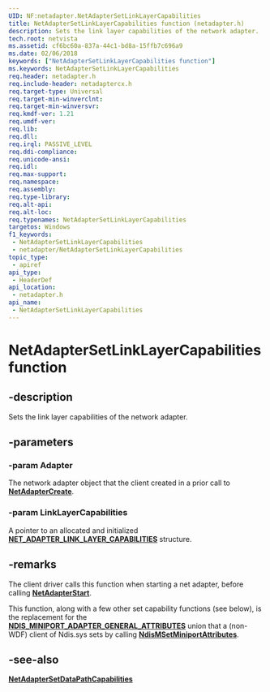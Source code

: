 ```yaml
---
UID: NF:netadapter.NetAdapterSetLinkLayerCapabilities
title: NetAdapterSetLinkLayerCapabilities function (netadapter.h)
description: Sets the link layer capabilities of the network adapter.
tech.root: netvista
ms.assetid: cf6bc60a-837a-44c1-bd8a-15ffb7c696a9
ms.date: 02/06/2018
keywords: ["NetAdapterSetLinkLayerCapabilities function"]
ms.keywords: NetAdapterSetLinkLayerCapabilities
req.header: netadapter.h
req.include-header: netadaptercx.h
req.target-type: Universal
req.target-min-winverclnt: 
req.target-min-winversvr: 
req.kmdf-ver: 1.21
req.umdf-ver: 
req.lib: 
req.dll: 
req.irql: PASSIVE_LEVEL
req.ddi-compliance: 
req.unicode-ansi: 
req.idl: 
req.max-support: 
req.namespace: 
req.assembly: 
req.type-library: 
req.alt-api: 
req.alt-loc: 
req.typenames: NetAdapterSetLinkLayerCapabilities
targetos: Windows
f1_keywords:
 - NetAdapterSetLinkLayerCapabilities
 - netadapter/NetAdapterSetLinkLayerCapabilities
topic_type:
 - apiref
api_type:
 - HeaderDef
api_location:
 - netadapter.h
api_name:
 - NetAdapterSetLinkLayerCapabilities
---
```


# NetAdapterSetLinkLayerCapabilities function


## -description

Sets the link layer capabilities of the network adapter.

## -parameters

### -param Adapter

The network adapter object that the client created in a prior call to [**NetAdapterCreate**](nf-netadapter-netadaptercreate.md).

### -param LinkLayerCapabilities

A pointer to an allocated and initialized [**NET_ADAPTER_LINK_LAYER_CAPABILITIES**](ns-netadapter-_net_adapter_link_layer_capabilities.md) structure.

## -remarks

The client driver calls this function when starting a net adapter, before calling [**NetAdapterStart**](nf-netadapter-netadapterstart.md).

This function, along with a few other set capability functions (see below), is the replacement for the [**NDIS_MINIPORT_ADAPTER_GENERAL_ATTRIBUTES**](../ndis/ns-ndis-_ndis_miniport_adapter_general_attributes.md) union that a (non-WDF) client of Ndis.sys sets by calling [**NdisMSetMiniportAttributes**](../ndis/nf-ndis-ndismsetminiportattributes.md).

## -see-also

[**NetAdapterSetDataPathCapabilities**](nf-netadapter-netadaptersetdatapathcapabilities.md)

